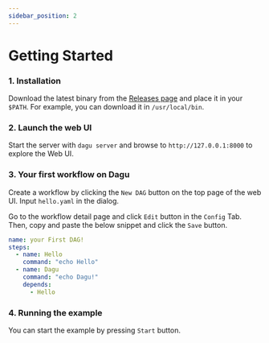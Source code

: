 ```yaml
---
sidebar_position: 2
---
```


# Getting Started

### 1. Installation

Download the latest binary from the [Releases page](https://github.com/yohamta/dagu/releases) and place it in your `$PATH`. For example, you can download it in `/usr/local/bin`.

### 2. Launch the web UI

Start the server with `dagu server` and browse to `http://127.0.0.1:8000` to explore the Web UI.

### 3. Your first workflow on Dagu

Create a workflow by clicking the `New DAG` button on the top page of the web UI. Input `hello.yaml` in the dialog.

Go to the workflow detail page and click `Edit` button in the `Config` Tab. Then, copy and paste the below snippet and click the `Save` button.

```yaml
name: your First DAG!
steps:
  - name: Hello
    command: "echo Hello"
  - name: Dagu
    command: "echo Dagu!"
    depends:
      - Hello
```

### 4. Running the example

You can start the example by pressing `Start` button.
